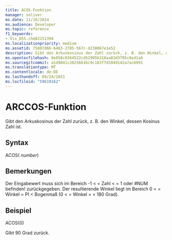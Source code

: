 ```yaml
---
title: ACOS-Funktion
manager: soliver
ms.date: 11/16/2014
ms.audience: Developer
ms.topic: reference
f1_keywords:
- Vis_DSS.chm82251394
ms.localizationpriority: medium
ms.assetid: 75807d66-6483-2785-567c-d238067e1e52
description: Gibt den Arkuskosinus der Zahl zurück, z. B. den Winkel, dessen Kosinus Zahl ist.
ms.openlocfilehash: 8e858c0364522cd52995b318aa83d3795c8ed1a8
ms.sourcegitcommit: a1d9041c20256616c9c183f7d1049142a7ac6991
ms.translationtype: MT
ms.contentlocale: de-DE
ms.lasthandoff: 09/24/2021
ms.locfileid: "59619162"
---
```

# <a name="acos-function"></a>ARCCOS-Funktion

Gibt den Arkuskosinus der Zahl zurück, z.  B. den Winkel, dessen Kosinus Zahl ist. 
  
## <a name="syntax"></a>Syntax

ACOS( *number*) 
  
## <a name="remarks"></a>Bemerkungen

Der Eingabewert muss sich im Bereich -1 \< = Zahl \< = 1 oder #NUM befinden! zurückgegeben. Der resultierende Winkel liegt im Bereich 0 \< = Winkel = PI \< Bogenmaß (0 \< = Winkel = \< 180 Grad).
  
## <a name="example"></a>Beispiel

ACOS(0) 
  
Gibt 90 Grad zurück. 
  

